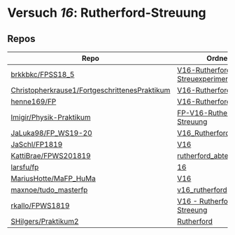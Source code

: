 # Versuch *16*: Rutherford-Streuung

## Repos

|                                                 Repo                                                 |                                                     Ordner                                                     |                                                                   PDFs                                                                   |
|------------------------------------------------------------------------------------------------------|----------------------------------------------------------------------------------------------------------------|------------------------------------------------------------------------------------------------------------------------------------------|
|[brkkbkc/FPSS18_5](../repo/brkkbkc/FPSS18_5)                                                          |[V16-Rutherford-Streuexperiment](https://github.com/brkkbkc/FPSS18_5/tree/master/V16-Rutherford-Streuexperiment)|–                                                                                                                                         |
|[Christopherkrause1/FortgeschrittenesPraktikum](../repo/Christopherkrause1/FortgeschrittenesPraktikum)|[V16-Rutherford](https://github.com/Christopherkrause1/FortgeschrittenesPraktikum/tree/master/V16-Rutherford)   |–                                                                                                                                         |
|[henne169/FP](../repo/henne169/FP)                                                                    |[V16-Rutherford](https://github.com/henne169/FP/tree/master/V16-Rutherford)                                     |[V16.pdf](https://docs.google.com/viewer?url=https://raw.githubusercontent.com/henne169/FP/master/V16-Rutherford/V16.pdf)                 |
|[Imigir/Physik-Praktikum](../repo/Imigir/Physik-Praktikum)                                            |[FP-V16-Rutherford-Streuung](https://github.com/Imigir/Physik-Praktikum/tree/master/FP-V16-Rutherford-Streuung) |–                                                                                                                                         |
|[JaLuka98/FP_WS19-20](../repo/JaLuka98/FP_WS19-20)                                                    |[V16_RutherfordStreuung](https://github.com/JaLuka98/FP_WS19-20/tree/master/V16_RutherfordStreuung)             |–                                                                                                                                         |
|[JaSchl/FP1819](../repo/JaSchl/FP1819)                                                                |[V16](https://github.com/JaSchl/FP1819/tree/master/V16)                                                         |–                                                                                                                                         |
|[KattiBrae/FPWS201819](../repo/KattiBrae/FPWS201819)                                                  |[rutherford_abtestat](https://github.com/KattiBrae/FPWS201819/tree/master/MA_FP/rutherford_abtestat)            |–                                                                                                                                         |
|[larsfu/fp](../repo/larsfu/fp)                                                                        |[16](https://github.com/larsfu/fp/tree/master/16)                                                               |–                                                                                                                                         |
|[MariusHotte/MaFP_HuMa](../repo/MariusHotte/MaFP_HuMa)                                                |[V16](https://github.com/MariusHotte/MaFP_HuMa/tree/master/V16)                                                 |[Protokoll.pdf](https://docs.google.com/viewer?url=https://raw.githubusercontent.com/MariusHotte/MaFP_HuMa/master/V16/build/Protokoll.pdf)|
|[maxnoe/tudo_masterfp](../repo/maxnoe/tudo_masterfp)                                                  |[v16_rutherford](https://github.com/maxnoe/tudo_masterfp/tree/master/v16_rutherford)                            |–                                                                                                                                         |
|[rkallo/FPWS1819](../repo/rkallo/FPWS1819)                                                            |[V16 - Rutherford-Streeung](https://github.com/rkallo/FPWS1819/tree/master/V16%20-%20Rutherford-Streeung)       |–                                                                                                                                         |
|[SHilgers/Praktikum2](../repo/SHilgers/Praktikum2)                                                    |[Rutherford](https://github.com/SHilgers/Praktikum2/tree/master/Rutherford)                                     |–                                                                                                                                         |
